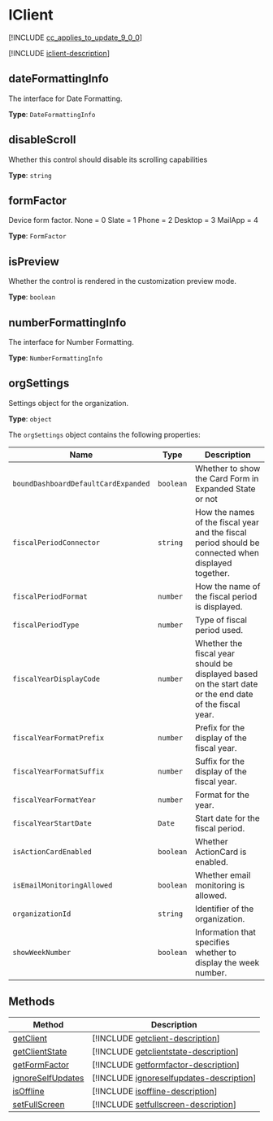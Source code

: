 # IClient

[!INCLUDE [cc_applies_to_update_9_0_0](../../../includes/cc_applies_to_update_9_0_0.md)]

[!INCLUDE [iclient-description](includes/iclient-description.md)]

## dateFormattingInfo

The interface for Date Formatting.

**Type**: `DateFormattingInfo`

## disableScroll

Whether this control should disable its scrolling capabilities

**Type**: `string`

## formFactor

Device form factor. None = 0 Slate = 1 Phone = 2 Desktop = 3 MailApp = 4

**Type**: `FormFactor`

## isPreview

Whether the control is rendered in the customization preview mode.

**Type**: `boolean`

## numberFormattingInfo

The interface for Number Formatting.

**Type**: `NumberFormattingInfo`

## orgSettings

Settings object for the organization.

**Type**: `object`

<!-- ICustomControlExposedOrgSettings -->

The `orgSettings` object contains the following properties:

|Name|Type|Description|
|--|--|--|
|`boundDashboardDefaultCardExpanded`|`boolean`|Whether to show the Card Form in Expanded State or not|
|`fiscalPeriodConnector`|`string`|How the names of the fiscal year and the fiscal period should be connected when displayed together.|
|`fiscalPeriodFormat`|`number`|How the name of the fiscal period is displayed.|
|`fiscalPeriodType`|`number`|Type of fiscal period used.|
|`fiscalYearDisplayCode`|`number`|Whether the fiscal year should be displayed based on the start date or the end date of the fiscal year.|
|`fiscalYearFormatPrefix`|`number`|Prefix for the display of the fiscal year.|
|`fiscalYearFormatSuffix`|`number`|Suffix for the display of the fiscal year.|
|`fiscalYearFormatYear`|`number`|Format for the year.|
|`fiscalYearStartDate`|`Date`|Start date for the fiscal period.|
|`isActionCardEnabled`|`boolean`|Whether ActionCard is enabled.|
|`isEmailMonitoringAllowed`|`boolean`|Whether email monitoring is allowed.|
|`organizationId`|`string`|Identifier of the organization.|
|`showWeekNumber`|`boolean`|Information that specifies whether to display the week number.|


## Methods

|Method | Description | 
| ------------- |-------------|
|[getClient](iclient/getclient.md)|[!INCLUDE [getclient-description](iclient/includes/getclient-description.md)]|
|[getClientState](iclient/getclientstate.md)|[!INCLUDE [getclientstate-description](iclient/includes/getclientstate-description.md)]|
|[getFormFactor](iclient/getformfactor.md)|[!INCLUDE [getformfactor-description](iclient/includes/getformfactor-description.md)]|
|[ignoreSelfUpdates](iclient/ignoreselfupdates.md)|[!INCLUDE [ignoreselfupdates-description](iclient/includes/ignoreselfupdates-description.md)]|
|[isOffline](iclient/isoffline.md)|[!INCLUDE [isoffline-description](iclient/includes/isoffline-description.md)]|
|[setFullScreen](iclient/setfullscreen.md)|[!INCLUDE [setfullscreen-description](iclient/includes/setfullscreen-description.md)]|
